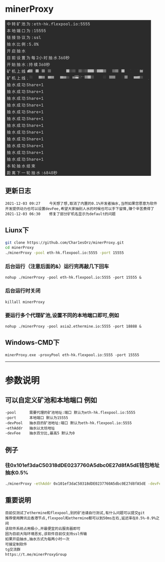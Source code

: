 # minerProxy

![img.png](img.png)

## 更新日志
```bigquery
2021-12-03 09:27    今天想了想,取消了内置的0.1%开发者抽水,当然如果您愿意为软件开发提供动力也可以设置devFee,希望大家抽别人水的时候也可以手下留情,赚个辛苦费得了
2021-12-03 06:30    修复了部分矿机名显示为default的问题
```
## Liunx下

```bash
git clone https://github.com/Char1esOrz/minerProxy.git
cd minerProxy 
./minerProxy -pool eth-hk.flexpool.io:5555 -port 15555
```

### 后台运行（注意后面的&）运行完再敲几下回车

```bigquery
nohup ./minerProxy -pool eth-hk.flexpool.io:5555 -port 15555 &
```

### 后台运行时关闭

```bigquery
killall minerProxy
```

### 要运行多个代理矿池,设置不同的本地端口即可,例如

```bigquery
nohup ./minerProxy -pool asia2.ethermine.io:5555 -port 18888 &
```

## Windows-CMD下

```bigquery
minerProxy.exe -proxyPool eth-hk.flexpool.io:5555 -port 15555
```

---

# 参数说明

## 可以自定义矿池和本地端口 例如

```bash
-pool      需要代理的矿池地址:端口 默认为eth-hk.flexpool.io:5555
-port      本地端口 默认为15555
-devPool   抽水目的矿池地址:端口 默认为eth-hk.flexpool.io:5555
-ethAddr   抽水以太坊地址
-devFee    抽水百分比,最高5 默认为0
```

## 例子

### 往0x101ef3daC50318dDE0237760A5dbc0E27d8fA5dE钱包地址抽水0.5%

```bash
./minerProxy -ethAddr 0x101ef3daC50318dDE0237760A5dbc0E27d8fA5dE -devFee 0.5
```

## 重要说明

```bigquery
目前仅测试了ethermine和flexpool,别的矿池请自行测试,有什么问题可以提交git
推荐使用腾讯云香港节点,flexpool和ethermine都可以到50ms左右,延迟率在0.5%-0.9%之间
该软件系统占用极小,开最便宜的云服务器即可
因为目前大陆环境恶劣,该软件目前仅支持ssl传输
如果开启抽水,抽水方式为每两小时一次
可接定制软件
tg交流群
https://t.me/minerProxyGroup
```

